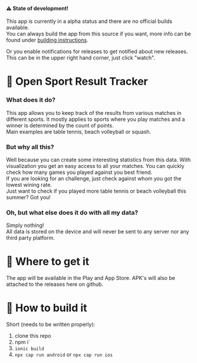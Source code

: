 #### :warning: State of development!
This app is currently in a alpha status and there are no official builds available.  
You can always build the app from this source if you want, more info can be found under [building instructions](#wrench-how-to-build-it).

Or you enable notifications for releases to get notified about new releases.  
This can be in the upper right hand corner, just click "watch".

# :ping_pong: Open Sport Result Tracker

### What does it do?
This app allows you to keep track of the results from various matches in different sports.
It mostly applies to sports where you play matches and a winner is determined by the count of points.  
Main examples are table tennis, beach volleyball or squash.

### But why all this?
Well because you can create some interesting statistics from this data.
With visualization you get an easy access to all your matches.
You can quickly check how many games you played against you best friend.  
If you are looking for an challenge, just check against whom you got the lowest wining rate.  
Just want to check if you played more table tennis or beach volleyball this summer? Got you!

### Oh, but what else does it do with all my data?
Simply nothing!  
All data is stored on the device and will never be sent to any server nor any third party platform.


# :iphone: Where to get it
The app will be available in the Play and App Store.
APK's will also be attached to the releases here on github.


# :wrench: How to build it
Short (needs to be written properly):  
1. clone this repo
2. npm i`
3. `ionic build`
4. `npx cap run android` or `npx cap run ios`
